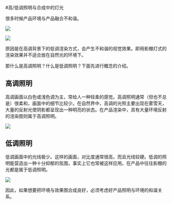 #高/低调照明与合成中的灯光

很多时候产品环境与产品融合不和谐。

![](http://ox55f9bg6.bkt.clouddn.com/2017-10-23-0.jpg)


![](http://ox55f9bg6.bkt.clouddn.com/2017-10-04-053736.jpg)

原因是在高调背景下的低调渲染方式，会产生不和谐的视觉效果。即用影棚灯式的渲染效果并不适合放在自然光的环境下。



那什么是高调照明？什么是低调照明？下面先进行概念的介绍。

## 高调照明

高调画面以白色或浅色调为主，常给人一种轻柔的感觉。高调照明通常（但也不总是）很柔和，画面中的细节比较少。在自然界中，高调的光照主要出现在雾雪天，大量的反射光使阴影都呈现出一种明亮的状态。在产品渲染中，具有大量环境反射的渲染图则属于高调照明。

![](http://ox55f9bg6.bkt.clouddn.com/2017-12-13-E9B782BF-2405-47E9-A70D-74548DA7C2E8.png)

## 低调照明

低调画面中的光线极少。这样的画面，对比度通常很高，而且光线较硬。低调的照明能营造出一种十分抑郁的氛围，事实上它也常被这样应用。在产品中往往影棚的光都是属于低调照明。

![](http://ox55f9bg6.bkt.clouddn.com/2017-12-13-14e85c8714763afb2695544960f925ac29b66b85134af-0lZg5U_fw658.jpg)



因此，如果想要把环境与效果图合成良好，必须考虑好产品照明与环境的和谐关系。
